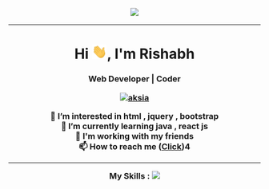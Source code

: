 <p align="center">
  <img src="https://github.com/thompsonemerson/thompsonemerson/raw/master/cover-thompson.png" height="200"/>
</p>
<hr>
<h1 align="center">Hi <img src="https://raw.githubusercontent.com/ABSphreak/ABSphreak/master/gifs/Hi.gif" width="30px">, I'm Rishabh</h1>
<h3 align="center">Web Developer | Coder 
<p align="center">
<a href="https://www.linkedin.com/in/aksia/" target="blank"><img align="center" src="https://cdn.jsdelivr.net/npm/simple-icons@3.0.1/icons/linkedin.svg" alt="aksia" height="30" width="40" /></a>
</p>
</p>
👀 I’m interested in html , jquery , bootstrap
<br>
🌱 I’m currently learning java , react js
<br>
💞️ I'm working with my friends
<br>
📫 How to reach me (<a href="mailto : rishabhjain47596@gmail.com">Click</a>)4
<hr>
My Skills :
<img src="https://cdn-icons.flaticon.com/png/512/1183/premium/1183672.png?token=exp=1639046134~hmac=c2568b19742ef27f19798bbf2a74d1d5" />
